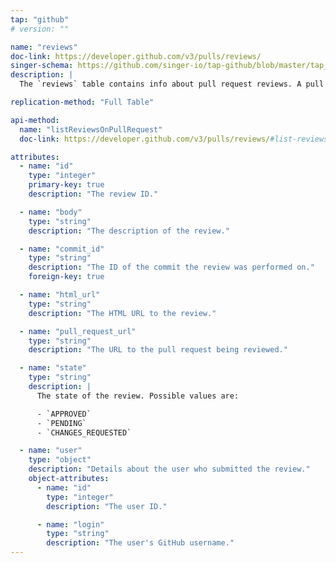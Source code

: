 ```yaml
---
tap: "github"
# version: ""

name: "reviews"
doc-link: https://developer.github.com/v3/pulls/reviews/
singer-schema: https://github.com/singer-io/tap-github/blob/master/tap_github/reviews.json
description: |
  The `reviews` table contains info about pull request reviews. A pull request review is a group of comments on a pull request.

replication-method: "Full Table"

api-method:
  name: "listReviewsOnPullRequest"
  doc-link: https://developer.github.com/v3/pulls/reviews/#list-reviews-on-a-pull-request

attributes:
  - name: "id"
    type: "integer"
    primary-key: true
    description: "The review ID."

  - name: "body"
    type: "string"
    description: "The description of the review."

  - name: "commit_id"
    type: "string"
    description: "The ID of the commit the review was performed on."
    foreign-key: true

  - name: "html_url"
    type: "string"
    description: "The HTML URL to the review."

  - name: "pull_request_url"
    type: "string"
    description: "The URL to the pull request being reviewed."

  - name: "state"
    type: "string"
    description: |
      The state of the review. Possible values are:

      - `APPROVED`
      - `PENDING`
      - `CHANGES_REQUESTED`

  - name: "user"
    type: "object"
    description: "Details about the user who submitted the review."
    object-attributes:
      - name: "id"
        type: "integer"
        description: "The user ID."

      - name: "login"
        type: "string"
        description: "The user's GitHub username."
---
```

